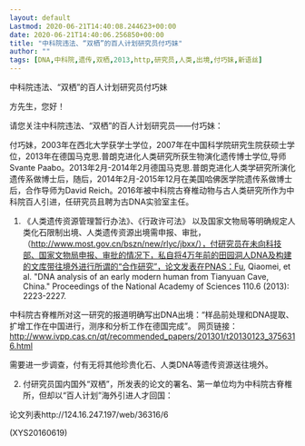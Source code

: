 ```yaml
---
layout: default
Lastmod: 2020-06-21T14:40:08.244623+00:00
date: 2020-06-21T14:40:06.256850+00:00
title: "中科院违法、“双栖”的百人计划研究员付巧妹"
author: ""
tags: [DNA,中科院,遗传,双栖,2013,http,研究员,人类,出境,付巧妹,新语丝]
---
```


中科院违法、“双栖”的百人计划研究员付巧妹

方先生，您好！

请您关注中科院违法、“双栖”的百人计划研究员——付巧妹：

付巧妹，2003年在西北大学获学士学位，2007年在中国科学院研究生院获硕士学位，2013年在德国马克思.普朗克进化人类研究所获生物演化遗传博士学位,导师Svante Paabo。2013年2月-2014年2月德国马克思.普朗克进化人类学研究所演化遗传系做博士后，随后，2014年2月-2015年12月在美国哈佛医学院遗传系做博士后，合作导师为David Reich。2016年被中科院古脊椎动物与古人类研究所作为中科院百人引进，任研究员且聘为古DNA实验室主任。

1. 《人类遗传资源管理暂行办法》、《行政许可法》 以及国家文物局等明确规定人类化石限制出境、人类遗传资源出境需申报、审批，（http://www.most.gov.cn/bszn/new/rlyc/jbxx/），付研究员在未向科技部、国家文物局申报、审批的情况下，私自将4万年前的田园洞人DNA及构建的文库带往境外进行所谓的“合作研究”，论文发表在PNAS：Fu, Qiaomei, et al. "DNA analysis of an early modern human from Tianyuan Cave, China." Proceedings of the National Academy of Sciences 110.6 (2013): 2223-2227.

中科院古脊椎所对这一研究的报道明确写出DNA出境：“样品前处理和DNA提取、扩增工作在中国进行，测序和分析工作在德国完成”。 网页链接：http://www.ivpp.cas.cn/qt/recommended_papers/201301/t20130123_3756316.html

需要进一步调查，付有无将其他珍贵化石、人类DNA等遗传资源送往境外。

2. 付研究员国内国外“双栖”，所发表的论文的署名、第一单位均为中科院古脊椎所，但却以“百人计划”海外引进人才回国：

论文列表http://124.16.247.197/web/36316/6

(XYS20160619)

